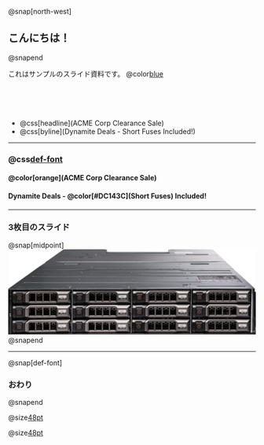 @snap[north-west]
## こんにちは！
@snapend

これはサンプルのスライド資料です。  @color[blue](@fa[twitter-square])
<br>
<br>
<br>
<br>
<br>

- @css[headline](ACME Corp Clearance Sale)
- @css[byline](Dynamite Deals - Short Fuses Included!)


---


### @css[def-font](2枚目のスライド)

#### @color[orange](ACME Corp Clearance Sale)

#### Dynamite Deals - @color[#DC143C](Short Fuses) Included!

---


### 3枚目のスライド

@snap[midpoint]
![TY8](/my1stSlide/MD1400.png)
@snapend

---

@snap[def-font]
### おわり
@snapend

@size[48pt](@css[ms-gothic](MSゴシック))

@size[48pt](@css[def-font](ヒラギノ))